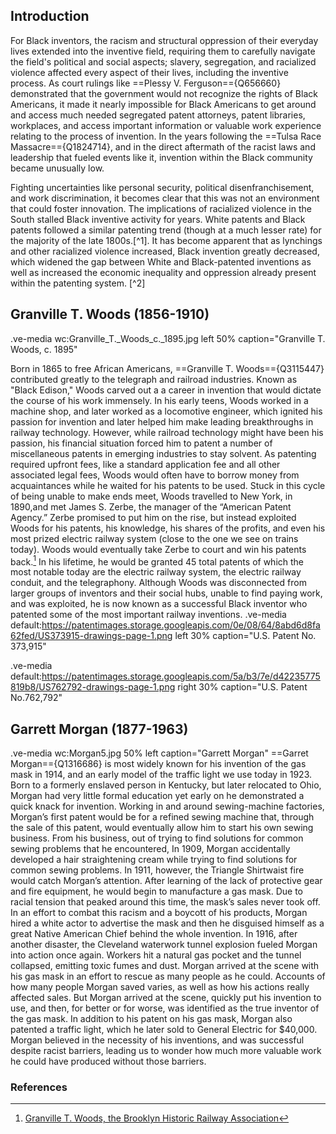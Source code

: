 ## Introduction
For Black inventors, the racism and structural oppression of their everyday lives extended into the  inventive field, requiring them to carefully navigate the field's political and social aspects; slavery, segregation, and racialized violence affected every aspect of their lives, including the inventive process. As court rulings like ==Plessy V. Ferguson=={Q656660} demonstrated that the government would not recognize the rights of Black Americans, it made it nearly impossible for Black Americans to get around and access much needed segregated patent attorneys, patent libraries, workplaces, and access important information or valuable work experience relating to the process of invention. In the years following the ==Tulsa Race Massacre=={Q1824714}, and in the direct aftermath of the racist laws and leadership that fueled events like it, invention within the Black community became unusually low. 

Fighting uncertainties like personal security, political disenfranchisement, and work discrimination, it becomes clear that this was not an environment that could foster innovation.  The implications of racialized violence in the South stalled Black inventive activity for years. White patents and Black patents followed a similar patenting trend (though at a much lesser rate) for the majority of the late 1800s.[^1]. It has  become apparent that as lynchings and other racialized violence increased, Black invention greatly decreased, which widened the gap between White and Black-patented inventions as well as increased the economic inequality and oppression already present within the patenting system. [^2]

## Granville T. Woods (1856-1910)
.ve-media wc:Granville_T._Woods_c._1895.jpg left 50% caption="Granville T. Woods, c. 1895"

Born in 1865 to free African Americans, ==Granville T. Woods=={Q3115447} contributed greatly to the telegraph and railroad industries. Known as "Black Edison," Woods  carved out a a career in invention that would dictate the course of his work immensely. In his early teens, Woods worked in a machine shop, and later worked as a locomotive engineer, which ignited his passion for invention and later helped him make leading breakthroughs in railway technology. However, while railroad technology might have been his passion, his financial situation forced him to patent a number of miscellaneous patents in emerging industries to stay solvent. As patenting required upfront fees, like a standard application fee and all other associated legal fees, Woods would often have to borrow money from acquaintances while he waited for his patents to be used. Stuck in this cycle of being unable to make ends meet, Woods travelled to New York, in 1890,and met James S. Zerbe, the manager of the “American Patent Agency.” Zerbe promised to put him on the rise, but instead exploited Woods for his patents, his knowledge, his shares of the profits, and even his most prized electric railway system (close to the one we see on trains today). Woods would eventually take Zerbe to court and win his patents back.[^3] In his lifetime, he would be granted 45 total patents of which the most notable today are the electric railway system, the electric railway conduit, and the telegraphony. Although Woods was disconnected from larger groups of inventors and their social hubs, unable to find paying work, and was exploited, he is now known as a successful Black inventor who patented some of the most important railway inventions. 
.ve-media default:https://patentimages.storage.googleapis.com/0e/08/64/8abd6d8fa62fed/US373915-drawings-page-1.png left 30% caption="U.S. Patent No. 373,915"

.ve-media default:https://patentimages.storage.googleapis.com/5a/b3/7e/d42235775819b8/US762792-drawings-page-1.png right 30% caption="U.S. Patent No.762,792"

## Garrett Morgan (1877-1963)
.ve-media wc:Morgan5.jpg 50% left caption="Garrett Morgan"
==Garret Morgan=={Q1316686} is most widely known for his invention of the gas mask in 1914, and an early model of the traffic light we use today in 1923. Born to a formerly enslaved person in Kentucky, but later relocated to Ohio, Morgan had very little formal education yet early on he demonstrated a quick knack for invention. Working in and around sewing-machine factories, Morgan’s first patent would be for a refined sewing machine that, through the sale of this patent, would eventually allow him to start his own sewing business. From his business, out of trying to find solutions for common sewing problems that he encountered, In 1909, Morgan accidentally developed a hair straightening cream while trying to find solutions for common sewing problems. In 1911, however, the Triangle Shirtwaist fire would catch Morgan’s attention. After learning of the lack of protective gear and fire equipment, he would begin to manufacture a gas mask. Due to racial tension that peaked around this time, the mask’s sales never took off. In an effort to combat this racism and a boycott of his products, Morgan hired a white actor to advertise the mask and then he disguised himself as a great Native American Chief behind the whole invention. In 1916, after another disaster, the Cleveland waterwork tunnel explosion fueled Morgan into action once again. Workers hit a natural gas pocket and the tunnel collapsed, emitting toxic fumes and dust. Morgan arrived at the scene with his gas mask in an effort to rescue as many people as he could. Accounts of how many people Morgan saved varies, as well as how his actions really affected sales. But Morgan arrived at the scene, quickly put his invention to use, and then, for better or for worse, was identified as the true inventor of the gas mask. In addition to his patent on his gas mask, Morgan also patented a traffic light, which he later sold to General Electric for $40,000. Morgan believed in the necessity of his inventions, and was successful despite racist barriers, leading us to wonder how much more valuable work he could have produced without those barriers. 








### References
[^3]: [Granville T. Woods, the Brooklyn Historic Railway Association](https://www.brooklynrail.net/Granville_Woods.html)